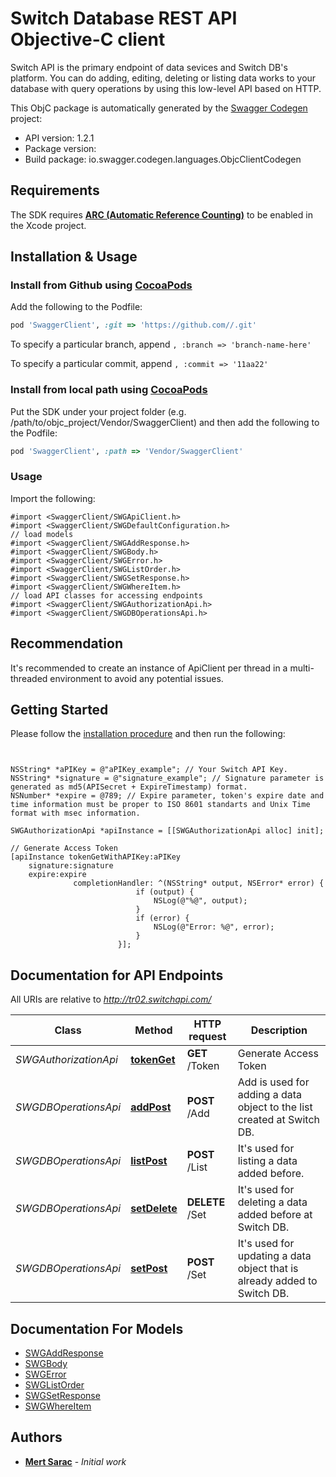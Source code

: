 # Switch Database REST API Objective-C client

Switch API is the primary endpoint of data sevices and Switch DB's platform. You can do adding, editing, deleting or listing data works to your database with query operations by using this low-level API based on HTTP.

This ObjC package is automatically generated by the [Swagger Codegen](https://github.com/swagger-api/swagger-codegen) project:

- API version: 1.2.1
- Package version: 
- Build package: io.swagger.codegen.languages.ObjcClientCodegen

## Requirements

The SDK requires [**ARC (Automatic Reference Counting)**](http://stackoverflow.com/questions/7778356/how-to-enable-disable-automatic-reference-counting) to be enabled in the Xcode project.

## Installation & Usage
### Install from Github using [CocoaPods](https://cocoapods.org/)

Add the following to the Podfile:

```ruby
pod 'SwaggerClient', :git => 'https://github.com//.git'
```

To specify a particular branch, append `, :branch => 'branch-name-here'`

To specify a particular commit, append `, :commit => '11aa22'`

### Install from local path using [CocoaPods](https://cocoapods.org/)

Put the SDK under your project folder (e.g. /path/to/objc_project/Vendor/SwaggerClient) and then add the following to the Podfile:

```ruby
pod 'SwaggerClient', :path => 'Vendor/SwaggerClient'
```

### Usage

Import the following:

```objc
#import <SwaggerClient/SWGApiClient.h>
#import <SwaggerClient/SWGDefaultConfiguration.h>
// load models
#import <SwaggerClient/SWGAddResponse.h>
#import <SwaggerClient/SWGBody.h>
#import <SwaggerClient/SWGError.h>
#import <SwaggerClient/SWGListOrder.h>
#import <SwaggerClient/SWGSetResponse.h>
#import <SwaggerClient/SWGWhereItem.h>
// load API classes for accessing endpoints
#import <SwaggerClient/SWGAuthorizationApi.h>
#import <SwaggerClient/SWGDBOperationsApi.h>

```

## Recommendation

It's recommended to create an instance of ApiClient per thread in a multi-threaded environment to avoid any potential issues.

## Getting Started

Please follow the [installation procedure](#installation--usage) and then run the following:

```objc


NSString* *aPIKey = @"aPIKey_example"; // Your Switch API Key.
NSString* *signature = @"signature_example"; // Signature parameter is generated as md5(APISecret + ExpireTimestamp) format.
NSNumber* *expire = @789; // Expire parameter, token's expire date and time information must be proper to ISO 8601 standarts and Unix Time format with msec information.

SWGAuthorizationApi *apiInstance = [[SWGAuthorizationApi alloc] init];

// Generate Access Token
[apiInstance tokenGetWithAPIKey:aPIKey
    signature:signature
    expire:expire
              completionHandler: ^(NSString* output, NSError* error) {
                            if (output) {
                                NSLog(@"%@", output);
                            }
                            if (error) {
                                NSLog(@"Error: %@", error);
                            }
                        }];

```

## Documentation for API Endpoints

All URIs are relative to *http://tr02.switchapi.com/*

Class | Method | HTTP request | Description
------------ | ------------- | ------------- | -------------
*SWGAuthorizationApi* | [**tokenGet**](docs/SWGAuthorizationApi.md#tokenget) | **GET** /Token | Generate Access Token
*SWGDBOperationsApi* | [**addPost**](docs/SWGDBOperationsApi.md#addpost) | **POST** /Add | Add is used for adding a data object to the list created at Switch DB.
*SWGDBOperationsApi* | [**listPost**](docs/SWGDBOperationsApi.md#listpost) | **POST** /List | It&#39;s used for listing a data added before.
*SWGDBOperationsApi* | [**setDelete**](docs/SWGDBOperationsApi.md#setdelete) | **DELETE** /Set | It&#39;s used for deleting a data added before at Switch DB.
*SWGDBOperationsApi* | [**setPost**](docs/SWGDBOperationsApi.md#setpost) | **POST** /Set | It&#39;s used for updating a data object that is already added to Switch DB.


## Documentation For Models

 - [SWGAddResponse](docs/SWGAddResponse.md)
 - [SWGBody](docs/SWGBody.md)
 - [SWGError](docs/SWGError.md)
 - [SWGListOrder](docs/SWGListOrder.md)
 - [SWGSetResponse](docs/SWGSetResponse.md)
 - [SWGWhereItem](docs/SWGWhereItem.md)


## Authors

* **[Mert Sarac](https://github.com/saracmert)** - *Initial work*
